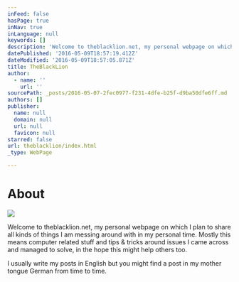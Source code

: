 ```yaml
---
inFeed: false
hasPage: true
inNav: true
inLanguage: null
keywords: []
description: 'Welcome to theblacklion.net, my personal webpage on which I plan to share all kinds of things I am messing around with in my personal time. Mostly this means computer related stuff and tips & tricks around issues I came across and managed to solve, in the hope this might help others too. '
datePublished: '2016-05-09T18:57:19.412Z'
dateModified: '2016-05-09T18:57:05.871Z'
title: TheBlackLion
author:
  - name: ''
    url: ''
sourcePath: _posts/2016-05-07-2fec0977-f231-4dfe-b25f-d9ba50dfe6ff.md
authors: []
publisher:
  name: null
  domain: null
  url: null
  favicon: null
starred: false
url: theblacklion/index.html
_type: WebPage

---
```

# About
![](https://the-grid-user-content.s3-us-west-2.amazonaws.com/4410ff0f-cbfe-453b-a344-01367ebb5e84.jpg)

Welcome to theblacklion.net, my personal webpage on which I plan to share all kinds of things I am messing around with in my personal time. Mostly this means computer related stuff and tips & tricks around issues I came across and managed to solve, in the hope this might help others too. 

I usually write my posts in English but you might find a post in my mother tongue German from time to time.